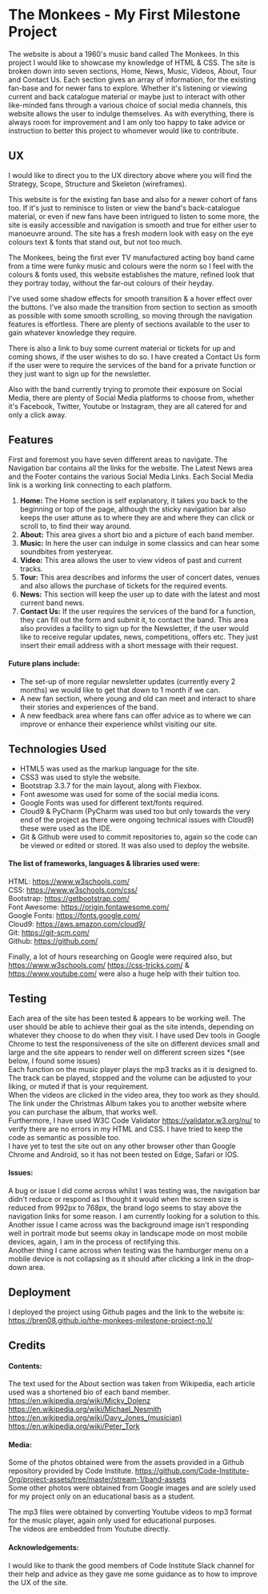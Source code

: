 # The Monkees - My First Milestone Project 

The website is about a 1960's music band called The Monkees. In this project I would like to showcase my knowledge of HTML & CSS.
The site is broken down into seven sections, Home, News, Music, Videos, About, Tour and Contact Us. Each section gives an array 
of information, for the existing fan-base and for newer fans to explore. Whether it's listening or viewing current and 
back catalogue material or maybe just to interact with other like-minded fans through a various choice of social media channels, 
this website allows the user to indulge themselves. As with everything, there is always room for improvement and I am only too happy
to take advice or instruction to better this project to whomever would like to contribute.

## UX

I would like to direct you to the UX directory above where you will find the Strategy, Scope, Structure and Skeleton (wireframes).

This website is for the existing fan base and also for a newer cohort of fans too. If it's just to reminisce to listen or view the 
band's back-catalogue material, or even if new fans have been intrigued to listen to some more, the site is easily accessible and navigation is 
smooth and true for either user to manoeuvre around. The site has a fresh modern look with easy on the eye colours text & fonts that stand out, but 
not too much.  

The Monkees, being the first ever TV manufactured acting boy band came from a time were funky music and colours were the norm so I feel with the colours & fonts used, this website establishes the mature, refined look 
that they portray today, without the far-out colours of their heyday.

I've used some shadow effects for smooth transition & a hover effect over the buttons. I've also made the transition from section to section as smooth
as possible with some smooth scrolling, so moving through the navigation features is effortless. There are plenty of sections available to the user
to gain whatever knowledge they require. 

There is also a link to buy some current material or tickets for up and coming shows, if the user wishes to do so.
I have created a Contact Us form if the user were to require the services of the band for a private function or they just want to sign up for the newsletter.


Also with the band currently trying to promote their exposure on Social Media, there are plenty of Social Media platforms to choose from, whether it's 
Facebook, Twitter, Youtube or Instagram, they are all catered for and only a click away.

## Features

First and foremost you have seven different areas to navigate. The Navigation bar contains all the links for the website. 
The Latest News area and the Footer contains the various Social Media Links. Each Social Media link is a working link connecting to each platform.

<ol><li><strong>Home:</strong> The Home section is self explanatory, it takes you back to the beginning or top of the page, although 
the sticky navigation bar also keeps the user attune as to where they are and where they can click or scroll to, to find their way around.
<li><strong>About:</strong> This area gives a short bio and a picture of each band member.</li><li><strong>Music:</strong> In here the user can indulge in some classics
and can hear some soundbites from yesteryear.</li><li><strong>Video:</strong> This area allows the user to view
videos of past and current tracks.</li> 
<li><strong>Tour:</strong> This area describes and informs the user of concert dates, venues and also allows the purchase of tickets for the required events.</li>
<li><strong>News:</strong> This section will keep the user up to date with the latest and most current band news.</li><li><strong>Contact Us:</strong> If the user requires
the services of the band for a function, they can fill out the form and submit it, to contact the band. This area also provides a facility to sign up for the Newsletter, if
the user would like to receive regular updates, news, competitions, offers etc. They just insert their email address with a short message with their request.</li></ol> 

#### Future plans include: 
<ul><li>The set-up of more regular newsletter updates (currently every 2 months) we would like to get that down to 1 month if we can.</li><li>A new
fan section, where young and old can meet and interact to share their stories and experiences of the band.</li><li>A new feedback area where fans can offer advice as to where
we can improve or enhance their experience whilst visiting our site.</li></ul>

## Technologies Used

<ul><li>HTML5 was used as the markup language for the site.</li><li>CSS3 was used to style the website.</li><li> Bootstrap 3.3.7 for the main layout, along with Flexbox.</li>
<li>Font awesome was used for some of the social media icons.</li><li>Google Fonts was used for different text/fonts required.</li><li>Cloud9 & PyCharm 
(PyCharm was used too but only towards the very end of the project as there were ongoing technical issues with Cloud9)
these were used as the IDE. 
</li><li>Git & Github were used to commit repositories to, again so the code can be viewed or edited or stored. It was also used to deploy the website.</li></ul>

#### The list of frameworks, languages & libraries used were: 

HTML: https://www.w3schools.com/ <br> CSS: https://www.w3schools.com/css/ <br> Bootstrap: https://getbootstrap.com/ <Br>Font Awesome: https://origin.fontawesome.com/ <Br> Google Fonts: https://fonts.google.com/
<Br> Cloud9: https://aws.amazon.com/cloud9/ <Br> Git: https://git-scm.com/ <Br> Github: https://github.com/


Finally, a lot of hours researching on Google were required also, but https://www.w3schools.com/ https://css-tricks.com/ & https://www.youtube.com/ were also a huge help with their tuition too.

## Testing

Each area of the site has been tested & appears to be working well. The user should be able to achieve their goal as the site intends, depending on whatever they choose to do when they visit. I have used Dev tools 
in Google Chrome to test the responsiveness of the site on different devices small and large and the site appears to render well on different screen sizes *(see below, I found some issues)<br> 
Each function on the music player plays the mp3 tracks as it is designed to. The track can be played, stopped and the volume can be adjusted to your liking, or muted if that is your requirement.<br> 
When the videos are clicked in the video area, they too work as they should.<br> The link under the Christmas Album
takes you to another website where you can purchase the album, that works well.<br> Furthermore, 
I have used W3C Code Validator https://validator.w3.org/nu/ to verify there are no errors in my HTML and CSS. I have tried to keep the code as semantic as possible too.<br> I have yet to test the site
out on any other browser other than Google Chrome and Android, so it has not been tested on Edge, Safari or IOS.

#### Issues: 

A bug or issue I did come across whilst I was testing was, the navigation bar didn't reduce or respond as I thought it would when the screen size is reduced from 992px to 768px, the brand logo 
seems to stay above the navigation links for some reason. I am currently looking for a solution to this.<br> Another issue I came across was the background image isn't responding well
in portrait mode but seems okay in landscape mode on most mobile devices, again, I am in the process of rectifying this.<br> 
Another thing I came across when testing was the hamburger menu on a mobile device is not collapsing as it should after 
clicking a link in the drop-down area.

## Deployment 

I deployed the project using Github pages and the link to the website is: https://bren08.github.io/the-monkees-milestone-project-no.1/

## Credits 

#### Contents:

The text used for the About section was taken from Wikipedia, each article used was a shortened bio of each band member.<br> https://en.wikipedia.org/wiki/Micky_Dolenz <br> https://en.wikipedia.org/wiki/Michael_Nesmith <br> 
https://en.wikipedia.org/wiki/Davy_Jones_(musician) <br> https://en.wikipedia.org/wiki/Peter_Tork 

#### Media:

Some of the photos obtained were from the assets provided in a Github repository provided by Code Institute. https://github.com/Code-Institute-Org/project-assets/tree/master/stream-1/band-assets<br>
Some other photos were obtained from Google images and are solely used for my project only on an educational basis as a student. 

The mp3 files were obtained by converting Youtube videos to mp3 format for the music player, again only used for educational purposes.<br>
The videos are embedded from Youtube directly.

#### Acknowledgements:

I would like to thank the good members of Code Institute Slack channel for their help and advice as they gave me some guidance as to how to improve the UX of the site.

